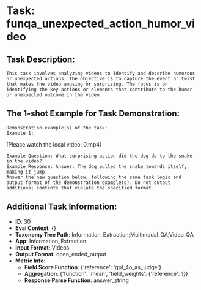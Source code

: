 # Task: funqa_unexpected_action_humor_video

## Task Description:

```
This task involves analyzing videos to identify and describe humorous or unexpected actions. The objective is to capture the event or twist that makes the video amusing or surprising. The focus is on identifying the key actions or elements that contribute to the humor or unexpected outcome in the video.
```

## The 1-shot Example for Task Demonstration:

```
Demonstration example(s) of the task:
Example 1:
```

[Please watch the local video: 0.mp4]

```
Example Question: What surprising action did the dog do to the snake in the video?
Example Response: Answer: The dog pulled the snake towards itself, making it jump.
Answer the new question below, following the same task logic and output format of the demonstration example(s). Do not output additional contents that violate the specified format.
```

## Additional Task Information:

- **ID**: 30
- **Eval Context**: {}
- **Taxonomy Tree Path**: Information_Extraction;Multimodal_QA;Video_QA
- **App**: Information_Extraction
- **Input Format**: Videos
- **Output Format**: open_ended_output
- **Metric Info**:
  - **Field Score Function**: {'reference': 'gpt_4o_as_judge'}
  - **Aggregation**: {'function': 'mean', 'field_weights': {'reference': 1}}
  - **Response Parse Function**: answer_string
